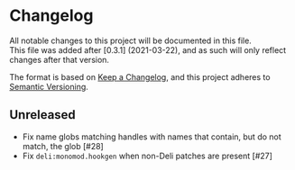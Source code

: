 # Changelog
All notable changes to this project will be documented in this file.  
This file was added after [0.3.1] (2021-03-22), and as such will only reflect changes after that version.

The format is based on [Keep a Changelog](https://keepachangelog.com/en/1.0.0/), and this project adheres to [Semantic 
Versioning](https://semver.org/spec/v2.0.0.html).

## Unreleased
- Fix name globs matching handles with names that contain, but do not match, the glob [#28]
- Fix `deli:monomod.hookgen` when non-Deli patches are present [#27]
